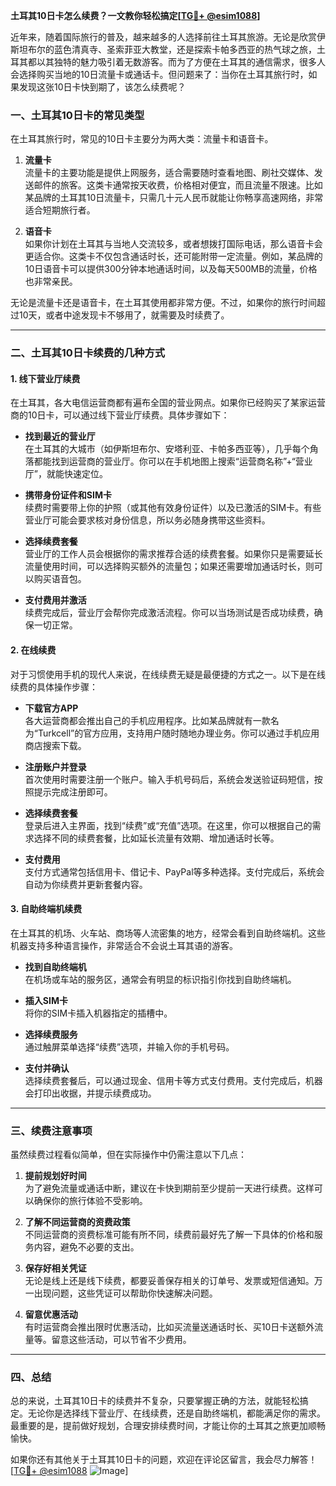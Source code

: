 **土耳其10日卡怎么续费？一文教你轻松搞定[[TG💪+ @esim1088](https://t.me/s/esim1088)]**

近年来，随着国际旅行的普及，越来越多的人选择前往土耳其旅游。无论是欣赏伊斯坦布尔的蓝色清真寺、圣索菲亚大教堂，还是探索卡帕多西亚的热气球之旅，土耳其都以其独特的魅力吸引着无数游客。而为了方便在土耳其的通信需求，很多人会选择购买当地的10日流量卡或通话卡。但问题来了：当你在土耳其旅行时，如果发现这张10日卡快到期了，该怎么续费呢？

### 一、土耳其10日卡的常见类型

在土耳其旅行时，常见的10日卡主要分为两大类：流量卡和语音卡。

1. **流量卡**  
   流量卡的主要功能是提供上网服务，适合需要随时查看地图、刷社交媒体、发送邮件的旅客。这类卡通常按天收费，价格相对便宜，而且流量不限速。比如某品牌的土耳其10日流量卡，只需几十元人民币就能让你畅享高速网络，非常适合短期旅行者。

2. **语音卡**  
   如果你计划在土耳其与当地人交流较多，或者想拨打国际电话，那么语音卡会更适合你。这类卡不仅包含通话时长，还可能附带一定流量。例如，某品牌的10日语音卡可以提供300分钟本地通话时间，以及每天500MB的流量，价格也非常亲民。

无论是流量卡还是语音卡，在土耳其使用都非常方便。不过，如果你的旅行时间超过10天，或者中途发现卡不够用了，就需要及时续费了。

---

### 二、土耳其10日卡续费的几种方式

#### 1. 线下营业厅续费

在土耳其，各大电信运营商都有遍布全国的营业网点。如果你已经购买了某家运营商的10日卡，可以通过线下营业厅续费。具体步骤如下：

- **找到最近的营业厅**  
  在土耳其的大城市（如伊斯坦布尔、安塔利亚、卡帕多西亚等），几乎每个角落都能找到运营商的营业厅。你可以在手机地图上搜索“运营商名称”+“营业厅”，就能快速定位。

- **携带身份证件和SIM卡**  
  续费时需要带上你的护照（或其他有效身份证件）以及已激活的SIM卡。有些营业厅可能会要求核对身份信息，所以务必随身携带这些资料。

- **选择续费套餐**  
  营业厅的工作人员会根据你的需求推荐合适的续费套餐。如果你只是需要延长流量使用时间，可以选择购买额外的流量包；如果还需要增加通话时长，则可以购买语音包。

- **支付费用并激活**  
  续费完成后，营业厅会帮你完成激活流程。你可以当场测试是否成功续费，确保一切正常。

#### 2. 在线续费

对于习惯使用手机的现代人来说，在线续费无疑是最便捷的方式之一。以下是在线续费的具体操作步骤：

- **下载官方APP**  
  各大运营商都会推出自己的手机应用程序。比如某品牌就有一款名为“Turkcell”的官方应用，支持用户随时随地办理业务。你可以通过手机应用商店搜索下载。

- **注册账户并登录**  
  首次使用时需要注册一个账户。输入手机号码后，系统会发送验证码短信，按照提示完成注册即可。

- **选择续费套餐**  
  登录后进入主界面，找到“续费”或“充值”选项。在这里，你可以根据自己的需求选择不同的续费套餐，比如延长流量有效期、增加通话时长等。

- **支付费用**  
  支付方式通常包括信用卡、借记卡、PayPal等多种选择。支付完成后，系统会自动为你续费并更新套餐内容。

#### 3. 自助终端机续费

在土耳其的机场、火车站、商场等人流密集的地方，经常会看到自助终端机。这些机器支持多种语言操作，非常适合不会说土耳其语的游客。

- **找到自助终端机**  
  在机场或车站的服务区，通常会有明显的标识指引你找到自助终端机。

- **插入SIM卡**  
  将你的SIM卡插入机器指定的插槽中。

- **选择续费服务**  
  通过触屏菜单选择“续费”选项，并输入你的手机号码。

- **支付并确认**  
  选择续费套餐后，可以通过现金、信用卡等方式支付费用。支付完成后，机器会打印出收据，并提示续费成功。

---

### 三、续费注意事项

虽然续费过程看似简单，但在实际操作中仍需注意以下几点：

1. **提前规划好时间**  
   为了避免流量或通话中断，建议在卡快到期前至少提前一天进行续费。这样可以确保你的旅行体验不受影响。

2. **了解不同运营商的资费政策**  
   不同运营商的资费标准可能有所不同，续费前最好先了解一下具体的价格和服务内容，避免不必要的支出。

3. **保存好相关凭证**  
   无论是线上还是线下续费，都要妥善保存相关的订单号、发票或短信通知。万一出现问题，这些凭证可以帮助你快速解决问题。

4. **留意优惠活动**  
   有时运营商会推出限时优惠活动，比如买流量送通话时长、买10日卡送额外流量等。留意这些活动，可以节省不少费用。

---

### 四、总结

总的来说，土耳其10日卡的续费并不复杂，只要掌握正确的方法，就能轻松搞定。无论你是选择线下营业厅、在线续费，还是自助终端机，都能满足你的需求。最重要的是，提前做好规划，合理安排续费时间，才能让你的土耳其之旅更加顺畅愉快。

如果你还有其他关于土耳其10日卡的问题，欢迎在评论区留言，我会尽力解答！[[TG💪+ @esim1088](https://t.me/s/esim1088) ![Image](https://i.postimg.cc/4NQfJmqS/Snipaste-2025-05-13-00-14-12.png)]